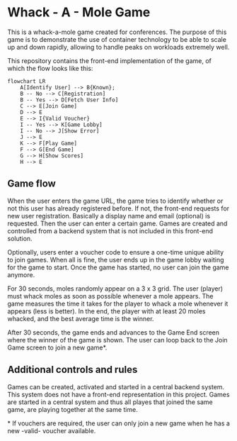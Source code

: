 # Whack - A - Mole Game

This is a whack-a-mole game created for conferences. The purpose of this game is to demonstrate the use of container technology to be able to scale up and down rapidly, allowing to handle peaks on workloads extremely well.

This repository contains the front-end implementation of the game, of which the flow looks like this:

```mermaid
flowchart LR
    A[Identify User] --> B{Known};
    B -- No --> C[Registration]
    B -- Yes --> D[Fetch User Info]
    C --> E[Join Game]
    D --> E
    E --> I{Valid Voucher}
    I -- Yes --> K[Game Lobby]
    I -- No --> J[Show Error]
    J --> E
    K --> F[Play Game]
    F --> G[End Game]
    G --> H[Show Scores]
    H --> E
```

## Game flow

When the user enters the game URL, the game tries to identify whether or not this user has already registered before. If not, the front-end requests for new user registration. Basically a display name and email (optional) is requested. Then the user can enter a certain game. Games are created and controlled from a backend system that is not included in this front-end solution.

Optionally, users enter a voucher code to ensure a one-time unique ability to join games. When all is fine, the user ends up in the game lobby waiting for the game to start. Once the game has started, no user can join the game anymore.

For 30 seconds, moles randomly appear on a 3 x 3 grid. The user (player) must whack moles as soon as possible whenever a mole appears. The game measures the time it takes for the player to whack a mole whenever it appears (less is better). In the end, the player with at least 20 moles whacked, and the best average time is the winner.

After 30 seconds, the game ends and advances to the Game End screen where the winner of the game is shown. The user can loop back to the Join Game screen to join a new game\*.

## Additional controls and rules

Games can be created, activated and started in a central backend system. This system does not have a front-end representation in this project. Games are started in a central system and thus all playes that joined the same game, are playing together at the same time.

\* If vouchers are required, the user can only join a new game when he has a new -valid- voucher available.
